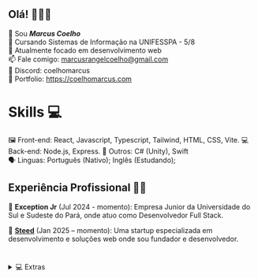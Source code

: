 ## Olá! 🙋🏻‍♂️

👋 Sou **_Marcus Coelho_**<br>
🏫 Cursando Sistemas de Informação na UNIFESSPA - 5/8<br>
🌱 Atualmente focado em desenvolvimento web<br>
📫 Fale comigo: marcusrangelcoelho@gmail.com<br>
🐺 Discord: coelhomarcus<br>
📃 Portfolio: https://coelhomarcus.com<br>

# Skills 💻

🖼️ Front-end: React, Javascript, Typescript, Tailwind, HTML, CSS, Vite.
💻 Back-end: Node.js, Express.
🔗 Outros: C# (Unity), Swift<br>
🗣️ Linguas: Português (Nativo); Inglês (Estudando);<br>

## Experiência Profissional 👨‍💻

🦎 **Exception Jr** (Jul 2024 - momento): Empresa Junior da Universidade do Sul e Sudeste do Pará, onde atuo como Desenvolvedor Full Stack.<br>

🐴 **[Steed](https://github.com/SteedHub)** (Jan 2025 – momento): Uma startup especializada em desenvolvimento e soluções web onde sou fundador e desenvolvedor.<br>

#

<details>
<summary>💻 Extras</summary>

- ➕ VSCode:

  - Tema: BakaNeo
  - Icone: Symbols

- 📃 Mais informações em: https://coelhomarcus.com

[![GitHub Streak](https://github-readme-streak-stats.herokuapp.com?user=coelhomarcus&theme=holi-theme&hide_border=true&border_radius=20)](https://coelhomarcus.com)

</details>

#

